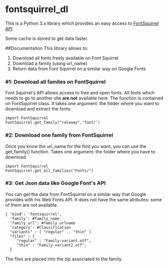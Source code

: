 fontsquirrel_dl
=========================

This is a Python 3.x library which provides an easy access to [FontSquirrel API](http://www.fontsquirrel.com/blog/2010/12/the-font-squirrel-api).

Some cache is stored to get data faster.

##Documentation
This library allows to:

1. Download all fonts freely available on Font Squirrel
1. Download a family (using url_name)
1. Return data from Font Squirrel on a similar way on Google Fonts 

### #1: Download all familes on FontSquirrel
Font Squirrel's API allows access to free and open fonts. All fonts which needs to go to another site **are not** available here. The function is contained on FontSquirrel class. 
It takes one argument: the folder where you want to download and extract the fonts.

    import FontSquirrel
    FontSquirrel.get_family("raleway",'font/')

### #2: Download one family from FontSquirrel
Once you know the url_name for the font you want, you can use the get_family() function. Takes one argument: the folder where you have to download.

    import FontSquirrel
    FontSquirrel.get_all_families("Fonts/")
    
### #3: Get Json data like Google Font's API
You can get the data from FontSquirrel on a similar way that Google provides with his Web Fonts API. It does not have the same atributes: some of them are not available.
    
    { 'kind': 'fontsquirrel',
      'family': #family_name
      'family_url': #family_urlname
      'category': #Classification
      "variants" : [ "regular" .. "thin" ]
      "files" : {
         "regular" : "Family-variant.otf",
         "thin" : "Family-variant2.otf",
      }
        
The files are placed into the zip associated to the family.